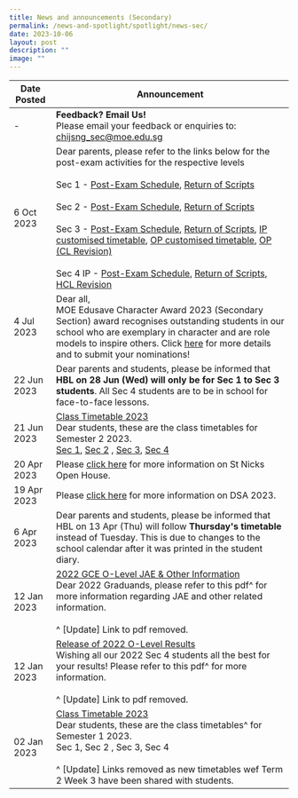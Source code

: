 ```yaml
---
title: News and announcements (Secondary)
permalink: /news-and-spotlight/spotlight/news-sec/
date: 2023-10-06
layout: post
description: ""
image: ""
---
```

| Date Posted | Announcement |
| -------- | -------- |
| - | **Feedback? Email Us!**<br>Please email your feedback or enquiries to: chijsng_sec@moe.edu.sg |
| 6 Oct 2023 | Dear parents, please refer to the links below for the post-exam activities for the respective levels<br><br>Sec 1 - [Post-Exam Schedule](/files/PDF%20for%20announcements/Secondary/Post%20Exam%20(Sec%201)/2023%20pes%20sec%201.pdf), [Return of Scripts](/files/PDF%20for%20announcements/Secondary/Post%20Exam%20(Sec%201)/2023%20pes%20sec%201%20(ros).pdf)<br><br>Sec 2 - [Post-Exam Schedule](/files/PDF%20for%20announcements/Secondary/Post%20Exam%20(Sec%202)/2023%20pes%20sec%202.pdf), [Return of Scripts](/files/PDF%20for%20announcements/Secondary/Post%20Exam%20(Sec%202)/2023%20pes%20sec%202%20(ros).pdf)<br><br>Sec 3 - [Post-Exam Schedule](/files/PDF%20for%20announcements/Secondary/Post%20Exam%20(Sec%203)/2023%20pes%20sec%203.pdf), [Return of Scripts](/files/PDF%20for%20announcements/Secondary/Post%20Exam%20(Sec%203)/2023%20pes%20sec%203%20(ros).pdf), [IP customised timetable](/files/PDF%20for%20announcements/Secondary/Post%20Exam%20(Sec%203)/2023%20pes%20sec%203%20ip%20(customised%20tt).pdf), [OP customised timetable](/files/PDF%20for%20announcements/Secondary/Post%20Exam%20(Sec%203)/2023%20pes%20sec%203%20op%20(customised%20tt).pdf), [OP (CL Revision)](/files/PDF%20for%20announcements/Secondary/Post%20Exam%20(Sec%203)/2023%20pes%20sec%203%20op%20(cl%20revision).pdf)<br><br>Sec 4 IP - [Post-Exam Schedule](/files/PDF%20for%20announcements/Secondary/Post%20Exam%20(Sec%204)/2023%20pes%20sec%204.pdf), [Return of Scripts](/files/PDF%20for%20announcements/Secondary/Post%20Exam%20(Sec%204)/2023%20pes%20sec%204%20ip%20(ros).pdf), [HCL Revision](/files/PDF%20for%20announcements/Secondary/Post%20Exam%20(Sec%204)/2023%20pes%20sec%204%20(hcl%20revision).pdf) | 
| 4 Jul 2023 | Dear all,<br>MOE Edusave Character Award 2023 (Secondary Section) award recognises outstanding students in our school who are exemplary in character and are role models to inspire others. Click [here](https://go.gov.sg/echachijsn) for more details and to submit your nominations! |
| 22 Jun 2023 | Dear parents and students, please be informed that **HBL on 28 Jun (Wed) will only be for Sec 1 to Sec 3 students**. All Sec 4 students are  to be in school for face-to-face lessons.
| 21 Jun 2023 | <u>Class Timetable 2023</u><br>Dear students, these are the class timetables for Semester 2 2023.<br>[Sec 1](/files/PDF%20for%20announcements/Secondary/Timetable/sec%201%20sem%202%20timetable.pdf), [Sec 2](/files/PDF%20for%20announcements/Secondary/Timetable/sec%202%20sem%202%20timetable.pdf) , [Sec 3](/files/PDF%20for%20announcements/Secondary/Timetable/sec%203%20sem%202%20timetable.pdf), [Sec 4](/files/PDF%20for%20announcements/Secondary/Timetable/sec%204%20sem%202%20timetable.pdf) |
| 20 Apr 2023 | Please [click here](https://chijstnicholasgirls.moe.edu.sg/news-and-spotlight/spotlight/sn-open-house-2023/) for more information on St Nicks Open House. |
| 19 Apr 2023 | Please [click here](https://chijstnicholasgirls.moe.edu.sg/news-and-spotlight/spotlight/sngsdsa2023/) for more information on DSA 2023. |
|6 Apr 2023 | Dear parents and students, please be informed that HBL on 13 Apr (Thu) will follow <b>Thursday's timetable</b> instead of Tuesday. This is due to changes to the school calendar after it was printed in the student diary. | 
| 12 Jan 2023 | <u>2022 GCE O-Level JAE &amp; Other Information</u><br>Dear 2022 Graduands, please refer to this pdf^ for more information regarding JAE and other related information.<br><br>^ [Update] Link to pdf removed. |
| 12 Jan 2023 | <u>Release of 2022 O-Level Results</u><br>Wishing all our 2022 Sec 4 students all the best for your results! Please refer to this pdf^ for more information.<br><br> ^ [Update] Link to pdf removed. |
| 02 Jan 2023 | <u>Class Timetable 2023</u><br>Dear students, these are the class timetables^ for Semester 1 2023.<br>Sec 1, Sec 2 , Sec 3, Sec 4<br><br>^ [Update] Links removed as new timetables wef Term 2 Week 3 have been shared with students. |